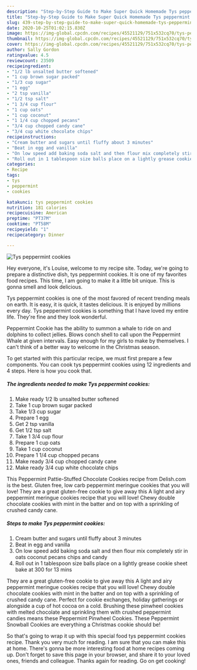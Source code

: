 ```yaml
---
description: "Step-by-Step Guide to Make Super Quick Homemade Tys peppermint cookies"
title: "Step-by-Step Guide to Make Super Quick Homemade Tys peppermint cookies"
slug: 439-step-by-step-guide-to-make-super-quick-homemade-tys-peppermint-cookies
date: 2020-10-25T01:02:15.830Z
image: https://img-global.cpcdn.com/recipes/45521129/751x532cq70/tys-peppermint-cookies-recipe-main-photo.jpg
thumbnail: https://img-global.cpcdn.com/recipes/45521129/751x532cq70/tys-peppermint-cookies-recipe-main-photo.jpg
cover: https://img-global.cpcdn.com/recipes/45521129/751x532cq70/tys-peppermint-cookies-recipe-main-photo.jpg
author: Sally Gordon
ratingvalue: 4.5
reviewcount: 23509
recipeingredient:
- "1/2 lb unsalted butter softened"
- "1 cup brown sugar packed"
- "1/3 cup sugar"
- "1 egg"
- "2 tsp vanilla"
- "1/2 tsp salt"
- "1 3/4 cup flour"
- "1 cup oats"
- "1 cup coconut"
- "1 1/4 cup chopped pecans"
- "3/4 cup chopped candy cane"
- "3/4 cup white chocolate chips"
recipeinstructions:
- "Cream butter and sugars until fluffy about 3 minutes"
- "Beat in egg and vanilla"
- "On low speed add baking soda salt and then flour mix completely stir in oats coconut pecans chips and candy"
- "Roll out in 1 tablespoon size balls place on a lightly grease cookie sheet bake at 300 for 13 mins"
categories:
- Recipe
tags:
- tys
- peppermint
- cookies

katakunci: tys peppermint cookies 
nutrition: 181 calories
recipecuisine: American
preptime: "PT37M"
cooktime: "PT58M"
recipeyield: "1"
recipecategory: Dinner

---
```



![Tys peppermint cookies](https://img-global.cpcdn.com/recipes/45521129/751x532cq70/tys-peppermint-cookies-recipe-main-photo.jpg)

Hey everyone, it's Louise, welcome to my recipe site. Today, we're going to prepare a distinctive dish, tys peppermint cookies. It is one of my favorites food recipes. This time, I am going to make it a little bit unique. This is gonna smell and look delicious.

Tys peppermint cookies is one of the most favored of recent trending meals on earth. It is easy, it is quick, it tastes delicious. It is enjoyed by millions every day. Tys peppermint cookies is something that I have loved my entire life. They're fine and they look wonderful.

Peppermint Cookie has the ability to summon a whale to ride on and dolphins to collect jellies. Blows conch shell to call upon the Peppermint Whale at given intervals. Easy enough for my girls to make by themselves. I can&#39;t think of a better way to welcome in the Christmas season.


To get started with this particular recipe, we must first prepare a few components. You can cook tys peppermint cookies using 12 ingredients and 4 steps. Here is how you cook that.

<!--inarticleads1-->

##### The ingredients needed to make Tys peppermint cookies:

1. Make ready 1/2 lb unsalted butter softened
1. Take 1 cup brown sugar packed
1. Take 1/3 cup sugar
1. Prepare 1 egg
1. Get 2 tsp vanilla
1. Get 1/2 tsp salt
1. Take 1 3/4 cup flour
1. Prepare 1 cup oats
1. Take 1 cup coconut
1. Prepare 1 1/4 cup chopped pecans
1. Make ready 3/4 cup chopped candy cane
1. Make ready 3/4 cup white chocolate chips


This Peppermint Pattie-Stuffed Chocolate Cookies recipe from Delish.com is the best. Gluten free, low carb peppermint meringue cookies that you will love! They are a great gluten-free cookie to give away this A light and airy peppermint meringue cookies recipe that you will love! Chewy double chocolate cookies with mint in the batter and on top with a sprinkling of crushed candy cane. 

<!--inarticleads2-->

##### Steps to make Tys peppermint cookies:

1. Cream butter and sugars until fluffy about 3 minutes
1. Beat in egg and vanilla
1. On low speed add baking soda salt and then flour mix completely stir in oats coconut pecans chips and candy
1. Roll out in 1 tablespoon size balls place on a lightly grease cookie sheet bake at 300 for 13 mins


They are a great gluten-free cookie to give away this A light and airy peppermint meringue cookies recipe that you will love! Chewy double chocolate cookies with mint in the batter and on top with a sprinkling of crushed candy cane. Perfect for cookie exchanges, holiday gatherings or alongside a cup of hot cocoa on a cold. Brushing these pinwheel cookies with melted chocolate and sprinkling them with crushed peppermint candies means these Peppermint Pinwheel Cookies. These Peppermint Snowball Cookies are everything a Christmas cookie should be! 

So that's going to wrap it up with this special food tys peppermint cookies recipe. Thank you very much for reading. I am sure that you can make this at home. There's gonna be more interesting food at home recipes coming up. Don't forget to save this page in your browser, and share it to your loved ones, friends and colleague. Thanks again for reading. Go on get cooking!

